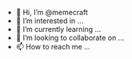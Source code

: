 - 👋 Hi, I’m @memecraft
- 👀 I’m interested in ...
- 🌱 I’m currently learning ...
- 💞️ I’m looking to collaborate on ...
- 📫 How to reach me ...

<!---
memecraft/memecraft is a ✨ special ✨ repository because its `README.md` (this file) appears on your GitHub profile.
You can click the Preview link to take a look at your changes.
--->
